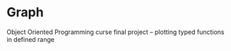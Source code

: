 # Graph
Object Oriented Programming curse final project – plotting typed functions in defined range
